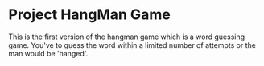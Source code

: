 # Project HangMan Game
 This is the first version of the hangman game which is a word guessing game. You've to guess the word within a limited number of attempts or the man would be 'hanged'.
